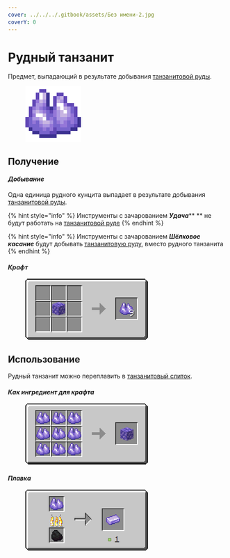```yaml
---
cover: ../../../.gitbook/assets/Без имени-2.jpg
coverY: 0
---
```


# Рудный танзанит

Предмет, выпадающий в результате добывания [танзанитовой руды](../../rudy/tanzanitovaya-ruda.md).

<figure><img src="../../../.gitbook/assets/raw_purple_ore.png" alt=""><figcaption></figcaption></figure>

## Получение

#### _Добывание_

Одна единица рудного кунцита выпадает в результате добывания [танзанитовой руды](../../rudy/tanzanitovaya-ruda.md).

{% hint style="info" %}
Инструменты с зачарованием _**Удача**_** ** не будут работать на [танзанитовой руде](../../rudy/tanzanitovaya-ruda.md)
{% endhint %}

{% hint style="info" %}
Инструменты с зачарованием _**Шёлковое касание**_ будут добывать [танзанитовую руду](../../rudy/tanzanitovaya-ruda.md), вместо рудного танзанита
{% endhint %}

#### _Крафт_



<figure><img src="../../../.gitbook/assets/raw_purple_ore_result-multi.png" alt=""><figcaption></figcaption></figure>

## Использование

Рудный танзанит можно переплавить в [танзанитовый слиток](tanzanitovyi-slitok.md).

#### _Как ингредиент для крафта_

<figure><img src="../../../.gitbook/assets/raw_purple_ore_block_result-x1.png" alt=""><figcaption></figcaption></figure>

#### _Плавка_

<figure><img src="../../../.gitbook/assets/raw_purple_ore_ing.png" alt=""><figcaption></figcaption></figure>
